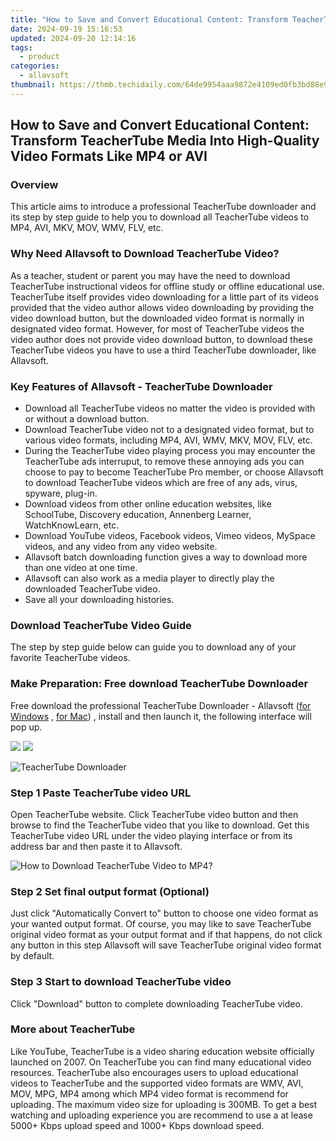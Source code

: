 ```yaml
---
title: "How to Save and Convert Educational Content: Transform TeacherTube Media Into High-Quality Video Formats Like MP4 or AVI"
date: 2024-09-19 15:16:53
updated: 2024-09-20 12:14:16
tags:
  - product
categories:
  - allavsoft
thumbnail: https://thmb.techidaily.com/64de9954aaa9872e4109ed0fb3bd88e929af8b2024c5f17c9a376420ca579cf7.jpg
---
```


## How to Save and Convert Educational Content: Transform TeacherTube Media Into High-Quality Video Formats Like MP4 or AVI

### Overview

This article aims to introduce a professional TeacherTube downloader and its step by step guide to help you to download all TeacherTube videos to MP4, AVI, MKV, MOV, WMV, FLV, etc.

### Why Need Allavsoft to Download TeacherTube Video?

As a teacher, student or parent you may have the need to download TeacherTube instructional videos for offline study or offline educational use. TeacherTube itself provides video downloading for a little part of its videos provided that the video author allows video downloading by providing the video download button, but the downloaded video format is normally in designated video format. However, for most of TeacherTube videos the video author does not provide video download button, to download these TeacherTube videos you have to use a third TeacherTube downloader, like Allavsoft.

### Key Features of Allavsoft - TeacherTube Downloader

* Download all TeacherTube videos no matter the video is provided with or without a download button.
* Download TeacherTube video not to a designated video format, but to various video formats, including MP4, AVI, WMV, MKV, MOV, FLV, etc.
* During the TeacherTube video playing process you may encounter the TeacherTube ads interruput, to remove these annoying ads you can choose to pay to become TeacherTube Pro member, or choose Allavsoft to download TeacherTube videos which are free of any ads, virus, spyware, plug-in.
* Download videos from other online education websites, like SchoolTube, Discovery education, Annenberg Learner, WatchKnowLearn, etc.
* Download YouTube videos, Facebook videos, Vimeo videos, MySpace videos, and any video from any video website.
* Allavsoft batch downloading function gives a way to download more than one video at one time.
* Allavsoft can also work as a media player to directly play the downloaded TeacherTube video.
* Save all your downloading histories.

### Download TeacherTube Video Guide

The step by step guide below can guide you to download any of your favorite TeacherTube videos.

### Make Preparation: Free download TeacherTube Downloader

Free download the professional TeacherTube Downloader - Allavsoft ([for Windows](https://tools.techidaily.com/allavsoft/products/) , [for Mac](https://tools.techidaily.com/allavsoft/products/)) , install and then launch it, the following interface will pop up.

[![](https://www.allavsoft.com/how-to/../images/how-to/free-download-win.jpg)](https://tools.techidaily.com/allavsoft/products/) [![](https://www.allavsoft.com/how-to/../images/how-to/free-download-mac.jpg)](https://tools.techidaily.com/allavsoft/products/)

![TeacherTube Downloader](https://www.allavsoft.com/how-to/../images/allavsoft/screen-shot-600.jpg)

### Step 1 Paste TeacherTube video URL

Open TeacherTube website. Click TeacherTube video button and then browse to find the TeacherTube video that you like to download. Get this TeacherTube video URL under the video playing interface or from its address bar and then paste it to Allavsoft.

![How to Download TeacherTube Video to MP4?](https://www.allavsoft.com/how-to/../images/how-to/download-rtmp-video/download-rtmp-video.jpg)

### Step 2 Set final output format (Optional)

Just click "Automatically Convert to" button to choose one video format as your wanted output format. Of course, you may like to save TeacherTube original video format as your output format and if that happens, do not click any button in this step Allavsoft will save TeacherTube original video format by default.

### Step 3 Start to download TeacherTube video

Click "Download" button to complete downloading TeacherTube video.

### More about TeacherTube

Like YouTube, TeacherTube is a video sharing education website officially launched on 2007\. On TeacherTube you can find many educational video resources. TeacherTube also encourages users to upload educational videos to TeacherTube and the supported video formats are WMV, AVI, MOV, MPG, MP4 among which MP4 video format is recommend for uploading. The maximum video size for uploading is 300MB. To get a best watching and uploading experience you are recommend to use a at lease 5000+ Kbps upload speed and 1000+ Kbps download speed.

<ins class="adsbygoogle"
     style="display:block"
     data-ad-format="autorelaxed"
     data-ad-client="ca-pub-7571918770474297"
     data-ad-slot="1223367746"></ins>



<ins class="adsbygoogle"
     style="display:block"
     data-ad-client="ca-pub-7571918770474297"
     data-ad-slot="8358498916"
     data-ad-format="auto"
     data-full-width-responsive="true"></ins>
